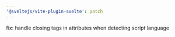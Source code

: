 ```yaml
---
'@sveltejs/vite-plugin-svelte': patch
---
```


fix: handle closing tags in attributes when detecting script language
